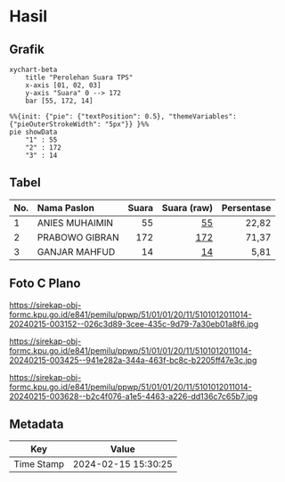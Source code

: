 # Hasil

## Grafik

```mermaid
xychart-beta
    title "Perolehan Suara TPS"
    x-axis [01, 02, 03]
    y-axis "Suara" 0 --> 172
    bar [55, 172, 14]
```

```mermaid
%%{init: {"pie": {"textPosition": 0.5}, "themeVariables": {"pieOuterStrokeWidth": "5px"}} }%%
pie showData
    "1" : 55
    "2" : 172
    "3" : 14
```

## Tabel

| No. | Nama Paslon    | Suara | Suara (raw) | Persentase |
|:--- |:-------------- | -----:| -----------:| ----------:|
| 1   | ANIES MUHAIMIN | 55    | [55][p-1]   | 22,82      |
| 2   | PRABOWO GIBRAN | 172   | [172][p-2]  | 71,37      |
| 3   | GANJAR MAHFUD  | 14    | [14][p-3]   | 5,81       |


[p-1]: https://github.com/gigit-pemilu/pemilu-2024-51-bali/blob/main/pilpres/hitung-suara/sub/51-bali/sub/01-jembrana/sub/01-negara/sub/2011-pengambengan/sub/014-tps/sub/paslon-1.txt
[p-2]: https://github.com/gigit-pemilu/pemilu-2024-51-bali/blob/main/pilpres/hitung-suara/sub/51-bali/sub/01-jembrana/sub/01-negara/sub/2011-pengambengan/sub/014-tps/sub/paslon-2.txt
[p-3]: https://github.com/gigit-pemilu/pemilu-2024-51-bali/blob/main/pilpres/hitung-suara/sub/51-bali/sub/01-jembrana/sub/01-negara/sub/2011-pengambengan/sub/014-tps/sub/paslon-3.txt

## Foto C Plano

https://sirekap-obj-formc.kpu.go.id/e841/pemilu/ppwp/51/01/01/20/11/5101012011014-20240215-003152--026c3d89-3cee-435c-9d79-7a30eb01a8f6.jpg

https://sirekap-obj-formc.kpu.go.id/e841/pemilu/ppwp/51/01/01/20/11/5101012011014-20240215-003425--941e282a-344a-463f-bc8c-b2205ff47e3c.jpg

https://sirekap-obj-formc.kpu.go.id/e841/pemilu/ppwp/51/01/01/20/11/5101012011014-20240215-003628--b2c4f076-a1e5-4463-a226-dd136c7c65b7.jpg


## Metadata

| Key        | Value               |
| ---------- | ------------------- |
| Time Stamp | 2024-02-15 15:30:25 |



